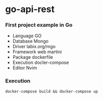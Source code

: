 # go-api-rest

### First project example in Go 

- Language GO
- Database Mongo
- Driver labix.org/mgo
- Framework web martini
- Package dockerfile
- Execution docler-compose
- Editor Nvim

### Execution
```
docker-compose build && docker-compose up
```

